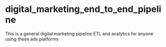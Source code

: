 # digital_marketing_end_to_end_pipeline
This is a general digital marketing pipeline ETL and analytics for anyone using these ads platforms
